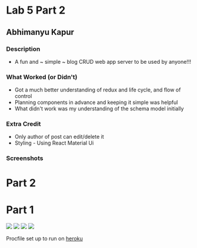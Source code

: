# Lab 5 Part 2
## Abhimanyu Kapur


### Description
* A fun and ~ simple ~ blog CRUD web app server to be used by anyone!!!

### What Worked (or Didn't)
* Got a much better understanding of redux and life cycle, and flow of control
* Planning components in advance and keeping it simple was helpful
* What didn't work was my understanding of the schema model initially

### Extra Credit
* Only author of post can edit/delete it
* Styling - Using React Material Ui

### Screenshots

# Part 2


# Part 1
![](./src/img/Capture1.PNG)
![](./src/img/Capture2.PNG)
![](./src/img/Capture3.PNG)
![](./src/img/Capture4.PNG)






Procfile set up to run on [heroku](https://devcenter.heroku.com/articles/getting-started-with-nodejs#deploy-the-app)

